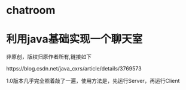 # chatroom

<h1>利用java基础实现一个聊天室</h1>
<p>非原创，版权归原作者所有,链接如下</p>
<p>https://blog.csdn.net/java_cxrs/article/details/3769573</p>


<p>1.0版本几乎完全照着敲了一遍，使用方法是，先运行Server，再运行Client</p>
